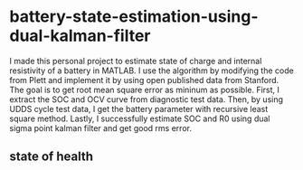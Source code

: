 # battery-state-estimation-using-dual-kalman-filter
I made this personal project to estimate state of charge and internal resistivity of a battery in MATLAB. I use the algorithm by modifying the code from Plett and implement it by using open published data from Stanford. The goal is to get root mean square error as mininum as possible. First, I extract the SOC and OCV curve from diagnostic test data. Then, by using UDDS cycle test data, I get the battery parameter with recursive least square method. Lastly, I successfully estimate SOC and R0 using dual sigma point kalman filter and get good rms error.

## state of health
